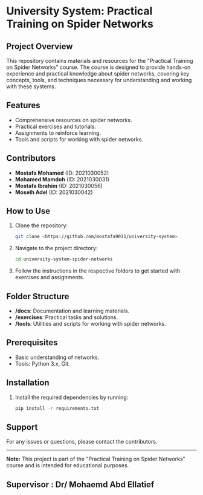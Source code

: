 # University System: Practical Training on Spider Networks

## Project Overview
This repository contains materials and resources for the "Practical Training on Spider Networks" course. The course is designed to provide hands-on experience and practical knowledge about spider networks, covering key concepts, tools, and techniques necessary for understanding and working with these systems.

## Features
- Comprehensive resources on spider networks.
- Practical exercises and tutorials.
- Assignments to reinforce learning.
- Tools and scripts for working with spider networks.

## Contributors
- **Mostafa Mohamed** (ID: 2021030052)
- **Mohamed Mamdoh** (ID: 2021030031)
- **Mostafa Ibrahim** (ID: 2021030056)
- **Moselh Adel** (ID: 2021030042)

## How to Use
1. Clone the repository:
   ```bash
   git clone <https://github.com/mostafa9011/university-system>
   ```
2. Navigate to the project directory:
   ```bash
   cd university-system-spider-networks
   ```
3. Follow the instructions in the respective folders to get started with exercises and assignments.

## Folder Structure
- **/docs**: Documentation and learning materials.
- **/exercises**: Practical tasks and solutions.
- **/tools**: Utilities and scripts for working with spider networks.

## Prerequisites
- Basic understanding of networks.
- Tools: Python 3.x, Git.

## Installation
1. Install the required dependencies by running:
   ```bash
   pip install -r requirements.txt
   ```

## Support
For any issues or questions, please contact the contributors.

---

**Note:** This project is part of the "Practical Training on Spider Networks" course and is intended for educational purposes.

## Supervisor : Dr/ Mohaemd Abd Ellatief
